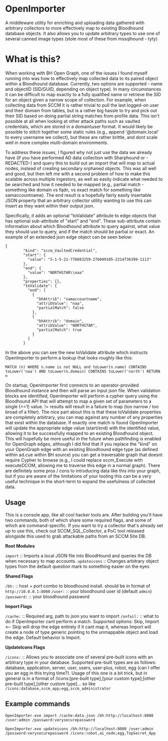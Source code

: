 # OpenImporter

A middleware utility for enriching and uploading data gathered with arbitrary collectors to more effectively map to existing Bloodhound database objects. It also allows you to update arbitrary types to use one of several canned image types (stole most of these from mssqlhound - tyty)

# What is this?

When working with BH Open Graph, one of the issues I found myself running into was how to effectively map collected data to its paired object within a Bloodhound database. Currently, two options are supported - name and objectID (SID/GUID, depending on object type). In many circumstances it can be difficult to map exactly to a fully qualified name or retrieve the SID for an object given a narrow scope of collection. For example, when collecting data from SCCM it is rather trivial to pull the last logged-on user and their domain from tables, but is a rather big hassle to try and pick out their SID based on doing partial string matches from profile data. This isn't possible at all when looking at other attack paths such as vaulted credentials, which are stored in a domain\user format. It would likely be possible to stitch together some static rules (e.g., append '@domain.local' to every username we collect), but these are rather brittle, and dont scale well in more complex multi-domain environments. 

To address these issues, I figured why not just use the data we already have (if you have performed AD data collection with Sharphound or -REDACTED-) and query this to build out an import that will map to actual nodes, instead of creating secondary orphaned objects. This was all well and good, but then left me with a second problem of how to make this scalable across multiple ingestors, as well as easily indicate what needed to be searched and how it needed to be mapped (e.g., partial match - something like domain vs fqdn, vs exact match for something like samaccountname). The end result is a hopefully fairly easily insertable JSON property that an arbitrary collector utility wanting to use this can insert as they want within their output json. 

Specifically, it adds an optional "toValidate" attribute to edge objects that has optional sub-attribute of "start" and "end". These sub-attribute contain information about which Bloodhound attribute to query against, what value they should use to query, and if the match should be partial or exact. An example of an extended json edge object can be seen below:

```
{
        "kind": "sccm_VaultedCredential",
        "start": {
          "value": "S-1-5-21-776883259-276049105-2214736399-1113"
        },
        "end": {
          "value": "NORTHSTAR\\naa"
        },
        "properties": {},
        "toValidate": {
          "end": [
            {
              "bhAttrib": "samaccountname",
              "attribValue": "naa",
              "partialMatch": false
            },
            {
              "bhAttrib": "domain",
              "attribValue": "NORTHSTAR",
              "partialMatch": true
            }
          ]
        }
```

In the above you can see the new toValidate attribute which instructs OpenImporter to perform a lookup that looks roughly like this:

`MATCH (n) WHERE n.name is not NULL and toLower(n.name) CONTAINS toLower('naa') AND toLower(n.domain) CONTAINS toLower('north') RETURN n`

On startup, OpenImporter first connects to an operator-provided Bloodhound instance and then will parse an input json file. When validation blocks are identified, OpenImporter will perform a cypher query using the Bloodhound API that will attempt to map a given set of parameters to a single (==1) value. != results will result in a failure to map (too narrow / too broad of a filter). The nice part about this is that these toValidate properties are completely arbitrary, you can map against any number of any properties that exist within the database. If exactly one match is found OpenImporter will update the appropriate edge value (start/end) with the identified value, allowing it to be successfully mapped to an existing Bloodhound object. This will hopefully be more useful in the future when pathfinding is enabled for OpenGraph edges, although I did find that if you replace the "kind" on your OpenGraph edge with an existing Bloodhound edge type (as defined within ad.cue within BH source) you can get a traversable graph that doesnt require Cypher to browse (e.g., I could replace sccm_Execute with executeDCOM, allowing me to traverse this edge in a normal graph). There are definitely some pros / cons to introducing data like this into your graph, but if you are aware of the limitations of your tooling this can be a very useful technique in the short-term to expand the usefulness of collected data.

## Usage

This is a console app, like all cool hacker tools are. After building you'll have two commands, both of which share some required flags, and some of which are command-specific. If you want to try a collector that's already set up to use this, check out SCCM_SQL_Collector, a PoC tool released alongside this used to grab attackable paths from an SCCM Site DB.

**Root Modules**

`import` :: Imports a local JSON file into BloodHound and queries the DB when necessary to map accounts.
`updateicons` :: Changes arbitrary object types from the default question mark to something easier on the eyes

**Shared Flags**

`/bh:` :: host + port combo to bloodhound install. should be in format of `http://10.0.0.1:8080`
`/user:` :: your bloodhound user id (default `admin`)
`/password:` :: your bloodhound password

**Import Flags**

`/cache:` :: Required arg, path to json you want to import
`/onfail:` :: what to do if OpenImporter cant perform a match. Supported options: Skip, Import   <-- Skip will drop the edge entirely if it cant map it, whereas Import will create a node of type generic pointing to the unmappable object and load the edge. Default behavior is Import.

**UpdateIcons Flags**

`/icons:` :: Allows you to associate one of several pre-built icons with an arbitrary type in your database. Supported pre-built types are as follows: database, application, server, user, users, user-plus, robot, egg (can I offer you an egg in this trying time?). Usage of this one is a bit trick, but in general is in a format of /icons:[pre-built type],[your custom type];[other pre-built type],[other custom type]...  so like `/icons:database,sccm_app;egg,sccm_administrator`

## Example commands

`OpenImporter.exe import /cache:data.json /bh:http://localhost:8080 /user:admin /password:verysecurepassword`

`OpenImporter.exe updateicons /bh:http://localhost:8080 /user:admin /password:verysecurepassword /icons:robot,ai_node;egg,TopSecret_App`







